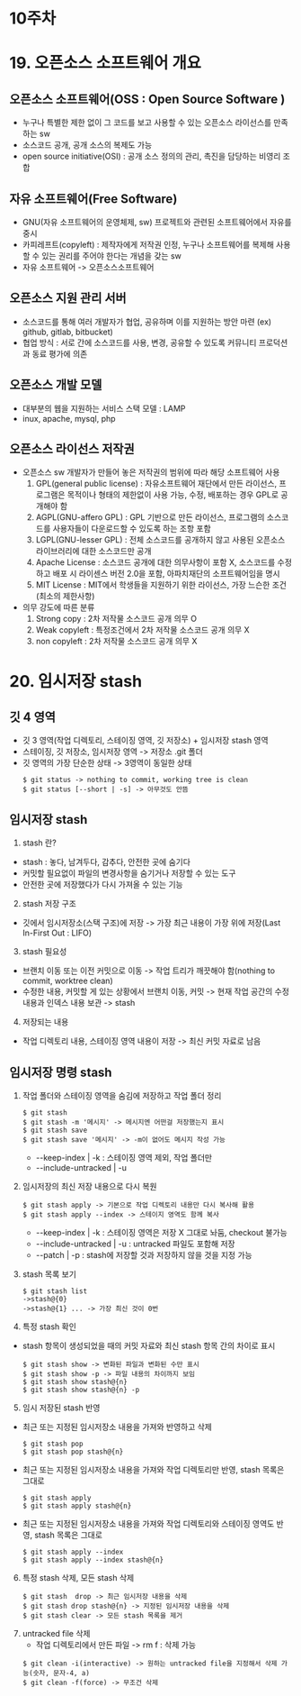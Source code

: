 # 10주차

# 19. 오픈소스 소프트웨어 개요
## 오픈소스 소프트웨어(OSS : Open Source Software )
- 누구나 특별한 제한 없이 그 코드를 보고 사용할 수 있는 오픈소스 라이선스를 만족하는 sw
- 소스코드 공개, 공개 소스의 복제도 가능
- open source initiative(OSI) : 공개 소스 정의의 관리, 촉진을 담당하는 비영리 조합

## 자유 소프트웨어(Free Software)
- GNU(자유 소프트웨어의 운영체제, sw) 프로젝트와 관련된 소프트웨어에서 자유를 중시
- 카피레프트(copyleft) : 제작자에게 저작권 인정, 누구나 소프트웨어를 복제해 사용할 수 있는 권리를 주어야 한다는 개념을 갖는 sw
- 자유 소프트웨어 -> 오픈소스소프트웨어

## 오픈소스 지원 관리 서버
- 소스코드를 통해 여러 개발자가 협업, 공유하며 이를 지원하는 방안 마련 (ex) github, gitlab, bitbucket)
- 협업 방식 : 서로 간에 소스코드를 사용, 변경, 공유할 수 있도록 커뮤니티 프로덕션과 동료 평가에 의존

## 오픈소스 개발 모델
- 대부분의 웹을 지원하는 서비스 스택 모델 : LAMP
- inux, apache, mysql, php

## 오픈소스 라이선스 저작권 
- 오픈소스 sw 개발자가 만들어 놓은 저작권의 범위에 따라 해당 소프트웨어 사용
  1. GPL(general public license) : 자유소프트웨어 재단에서 만든 라이선스, 프로그램은 목적이나 형태의 제한없이 사용 가능, 수정, 배포하는 경우 GPL로 공개해야 함
  2. AGPL(GNU-affero GPL) : GPL 기반으로 만든 라이선스, 프로그램의 소스코드를 사용자들이 다운로드할 수 있도록 하는 조항 포함
  3. LGPL(GNU-lesser GPL) : 전체 소스코드를 공개하지 않고 사용된 오픈소스 라이브러리에 대한 소스코드만 공개
  4. Apache License : 소스코드 공개에 대한 의무사항이 포함 X, 소스코드를 수정하고 배포 시 라이센스 버전 2.0을 포함, 아파치재단의 소프트웨어임을 명시
  5. MIT License : MIT에서 학생들을 지원하기 위한 라이선스, 가장 느슨한 조건(최소의 제한사항)
- 의무 강도에 따른 분류
  1. Strong copy : 2차 저작물 소스코드 공개 의무 O
  2. Weak copyleft : 특정조건에서 2차 저작물 소스코드 공개 의무 X
  3. non copyleft : 2차 저작물 소스코드 공개 의무 X

# 20. 임시저장 stash
## 깃 4 영역 
- 깃 3 영역(작업 디렉토리, 스테이징 영역, 깃 저장소) + 임시저장 stash 영역
- 스테이징, 깃 저장소, 임시저장 영역 -> 저장소 .git 폴더
- 깃 영역의 가장 단순한 상태 -> 3영역이 동일한 상태
  ```
  $ git status -> nothing to commit, working tree is clean
  $ git status [--short | -s] -> 아무것도 안뜸
  ```

## 임시저장 stash
1. stash 란?
  - stash : 놓다, 남겨두다, 감추다, 안전한 곳에 숨기다
  - 커밋할 필요없이 파일의 변경사항을 숨기거나 저장할 수 있는 도구
  - 안전한 곳에 저장했다가 다시 가져올 수 있는 기능
2. stash 저장 구조
  - 깃에서 임시저장소(스택 구조)에 저장 -> 가장 최근 내용이 가장 위에 저장(Last In-First Out : LIFO)
3. stash 필요성
  - 브랜치 이동 또는 이전 커밋으로 이동 -> 작업 트리가 깨끗해야 함(nothing to commit, worktree clean)
  - 수정한 내용, 커밋할 게 있는 상황에서 브랜치 이동, 커밋 -> 현재 작업 공간의 수정 내용과 인덱스 내용 보관 -> stash
4. 저장되는 내용
  - 작업 디렉토리 내용, 스테이징 영역 내용이 저장 -> 최신 커밋 자료로 남음

## 임시저장 명령 stash

1. 작업 폴더와 스테이징 영역을 숨김에 저장하고 작업 폴더 정리
   ```
   $ git stash
   $ git stash -m '메시지' -> 메시지엔 어떤걸 저장했는지 표시
   $ git stash save
   $ git stash save '메시지' -> -m이 없어도 메시지 작성 가능
   ```
   - --keep-index | -k : 스테이징 영역 제외, 작업 폴더만
   - --include-untracked | -u

2. 임시저장의 최신 저장 내용으로 다시 복원
   ```
   $ git stash apply -> 기본으로 작업 디렉토리 내용만 다시 복사해 활용
   $ git stash apply --index -> 스테이지 영역도 함께 복사
   ```
   - --keep-index | -k : 스테이징 영역은 저장 X 그대로 놔둠, checkout 불가능
   - --include-untracked | -u : untracked 파일도 포함해 저장
   - --patch | -p : stash에 저장할 것과 저장하지 않을 것을 지정 가능
    
3. stash 목록 보기
   
   ```
   $ git stash list
   ->stash@{0}
   ->stash@{1} ... -> 가장 최신 것이 0번
   ```
4. 특정 stash 확인
  - stash 항목이 생성되었을 때의 커밋 자료와 최신 stash 항목 간의 차이로 표시
    ```
    $ git stash show -> 변화된 파일과 변화된 수만 표시
    $ git stash show -p -> 파일 내용의 차이까지 보임
    $ git stash show stash@{n}
    $ git stash show stash@{n} -p
    ```
5. 임시 저장된 stash 반영
  - 최근 또는 지정된 임시저장소 내용을 가져와 반영하고 삭제
    ```
    $ git stash pop
    $ git stash pop stash@{n}
    ```
  - 최근 또는 지정된 임시저장소 내용을 가져와 작업 디렉토리만 반영, stash 목록은 그대로
    ```
    $ git stash apply
    $ git stash apply stash@{n}
    ```
  - 최근 또는 지정된 임시저장소 내용을 가져와 작업 디렉토리와 스테이징 영역도 반영, stash 목록은 그대로
    ```
    $ git stash apply --index
    $ git stash apply --index stash@{n}
    ```
  6. 특정 stash 삭제, 모든 stash 삭제
     ```
     $ git stash  drop -> 최근 임시저장 내용을 삭제
     $ git stash drop stash@{n} -> 지정된 임시저장 내용을 삭제
     $ git stash clear -> 모든 stash 목록을 제거
  7. untracked file 삭제
     - 작업 디렉토리에서 만든 파일 -> rm f : 삭제 가능
     ```
     $ git clean -i(interactive) -> 원하는 untracked file을 지정해서 삭제 가능(숫자, 문자-4, a)
     $ git clean -f(force) -> 무조건 삭제
     ```
